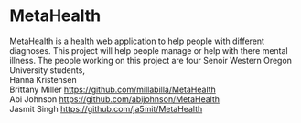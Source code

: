 # MetaHealth
MetaHealth is a health web application to help people with different diagnoses.
This project will help people manage or help with there mental illness.
The people working on this project are four Senoir Western Oregon University students,
<br/> 
Hanna Kristensen <br /> 
Brittany Miller 
https://github.com/millabilla/MetaHealth <br /> 
Abi Johnson
https://github.com/abijohnson/MetaHealth <br /> 
Jasmit Singh
https://github.com/ja5mit/MetaHealth <br /> 
